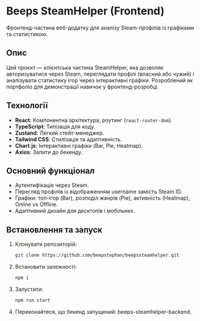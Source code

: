# Beeps SteamHelper (Frontend)
Фронтенд-частина веб-додатку для аналізу Steam-профілів із графіками та статистикою.

## Опис
Цей проєкт — клієнтська частина SteamHelper, яка дозволяє авторизуватися через Steam, переглядати профілі (власний або чужий) і аналізувати статистику ігор через інтерактивні графіки. Розроблений як портфоліо для демонстрації навичок у фронтенд-розробці.

## Технології
- **React**: Компонентна архітектура, роутинг (`react-router-dom`).
- **TypeScript**: Типізація для коду.
- **Zustand**: Легкий стейт-менеджер.
- **Tailwind CSS**: Стилізація та адаптивність.
- **Chart.js**: Інтерактивні графіки (Bar, Pie, Heatmap).
- **Axios**: Запити до бекенду.

## Основний функціонал
- Аутентифікація через Steam.
- Перегляд профілів із відображенням username замість Steam ID.
- Графіки: топ-ігор (Bar), розподіл жанрів (Pie), активність (Heatmap), Online vs Offline.
- Адаптивний дизайн для десктопів і мобільних.

## Встановлення та запуск
1. Клонувати репозиторій:
   ```bash
   git clone https://github.com/beepstephan/beepssteamhelper.git
2. Встановити залежності:
   ```bash
   npm i
3. Запустити:
   ```bash
   npm run start
4. Переконайтеся, що бекенд запущений: beeps-steamhelper-backend.
   